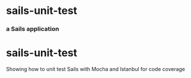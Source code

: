 # sails-unit-test
### a Sails application

sails-unit-test
===============

Showing how to unit test Sails with Mocha and Istanbul for code coverage

